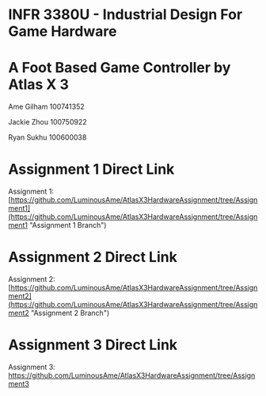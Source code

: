 # INFR 3380U - Industrial Design For Game Hardware

# A Foot Based Game Controller by Atlas X 3

Ame Gilham 100741352

Jackie Zhou 100750922

Ryan Sukhu 100600038

# Assignment 1 Direct Link

Assignment 1: [https://github.com/LuminousAme/AtlasX3HardwareAssignment/tree/Assignment1](https://github.com/LuminousAme/AtlasX3HardwareAssignment/tree/Assignment1 "Assignment 1 Branch")

# Assignment 2 Direct Link

Assignment 2: [https://github.com/LuminousAme/AtlasX3HardwareAssignment/tree/Assignment2](https://github.com/LuminousAme/AtlasX3HardwareAssignment/tree/Assignment2 "Assignment 2 Branch")

# Assignment 3 Direct Link
Assignment 3: https://github.com/LuminousAme/AtlasX3HardwareAssignment/tree/Assignment3
